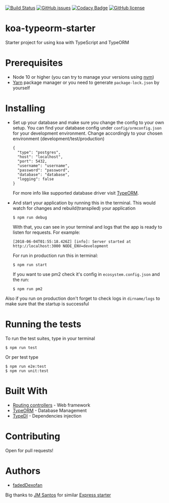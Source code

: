 [![Build Status](https://travis-ci.org/fadedDexofan/koa-typeorm-starter.svg?branch=master)](https://travis-ci.org/fadedDexofan/koa-typeorm-starter)
[![GitHub issues](https://img.shields.io/github/issues/fadedDexofan/koa-typeorm-starter.svg)](https://github.com/fadedDexofan/koa-typeorm-starter/issues)
[![Codacy Badge](https://api.codacy.com/project/badge/Grade/451cb07dc5e84535999de481b4383d8f)](https://www.codacy.com/app/fadedDexofan/koa-typeorm-starter?utm_source=github.com&utm_medium=referral&utm_content=fadedDexofan/koa-typeorm-starter&utm_campaign=Badge_Grade)
[![GitHub license](https://img.shields.io/github/license/fadedDexofan/koa-typeorm-starter.svg)](https://github.com/fadedDexofan/koa-typeorm-starter/blob/master/LICENSE)

# koa-typeorm-starter

Starter project for using koa with TypeScript and TypeORM

# Prerequisites

* Node 10 or higher (you can try to manage your versions using [nvm](https://github.com/creationix/nvm))
* [Yarn](https://yarnpkg.com/lang/en/) package manager or you need to generate `package-lock.json` by yourself

# Installing

* Set up your database and make sure you change the config to your own setup. You can find your database config under `config/ormconfig.json` for your development environment. Change accordingly to your chosen environment (development/test/production)

      {
        "type": "postgres",
        "host": "localhost",
        "port": 5432,
        "username": "username",
        "password": "password",
        "database": "database",
        "logging": false
      }

  For more info like supported database driver visit [TypeORM](https://github.com/typeorm/typeorm).

- And start your application by running this in the terminal. This would watch for changes and rebuild(transpiled) your application

      $ npm run debug

  With that, you can see in your terminal and logs that the app is ready to listen for requests. For example:

      [2018-06-04T01:55:18.426Z] [info]: Server started at http://localhost:3000 NODE_ENV=development

  For run in production run this in terminal:

      $ npm run start

  If you want to use pm2 check it's config in `ecosystem.config.json` and the run:

      $ npm run pm2

Also if you run on production don't forget to check logs in `dirname/logs` to make sure that the startup is successful

# Running the tests

To run the test suites, type in your terminal

    $ npm run test

Or per test type

    $ npm run e2e:test
    $ npm run unit:test

# Built With

* [Routing controllers](https://github.com/typestack/routing-controllers) - Web framework
* [TypeORM](https://github.com/typeorm/typeorm) - Database Management
* [TypeDI](https://github.com/typestack/typedi) - Dependencies injection

# Contributing

Open for pull requests!

# Authors

* [fadedDexofan](https://github)

Big thanks to [JM Santos](https://github.com/jmaicaaan) for similar [Express starter](https://github.com/jmaicaaan/express-starter-ts)
